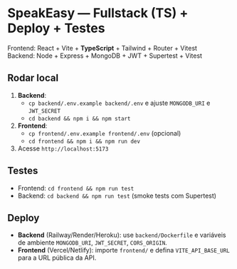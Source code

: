 # SpeakEasy — Fullstack (TS) + Deploy + Testes

Frontend: React + Vite + **TypeScript** + Tailwind + Router + Vitest  
Backend: Node + Express + MongoDB + JWT + Supertest + Vitest

## Rodar local
1. **Backend**: 
   - `cp backend/.env.example backend/.env` e ajuste `MONGODB_URI` e `JWT_SECRET`
   - `cd backend && npm i && npm start`
2. **Frontend**:
   - `cp frontend/.env.example frontend/.env` (opcional)
   - `cd frontend && npm i && npm run dev`
3. Acesse `http://localhost:5173`

## Testes
- Frontend: `cd frontend && npm run test`
- Backend: `cd backend && npm run test` (smoke tests com Supertest)

## Deploy
- **Backend** (Railway/Render/Heroku): use `backend/Dockerfile` e variáveis de ambiente `MONGODB_URI`, `JWT_SECRET`, `CORS_ORIGIN`.
- **Frontend** (Vercel/Netlify): importe `frontend/` e defina `VITE_API_BASE_URL` para a URL pública da API.

